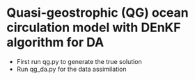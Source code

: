 # Quasi-geostrophic (QG) ocean circulation model with DEnKF algorithm for DA

- First run qg.py to generate the true solution 
- Run qg_da.py for the data assimilation
